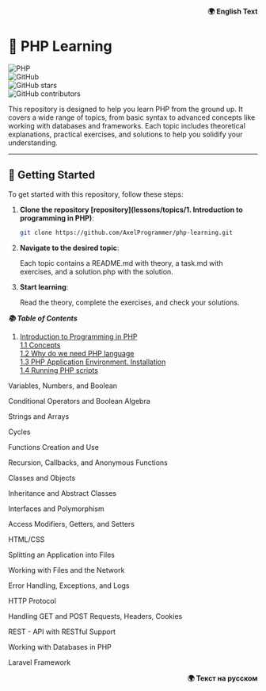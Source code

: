 <div style="text-align: right;">
   <strong>🌍 English Text</strong>
</div>

# 🐘 PHP Learning

![PHP](https://img.shields.io/badge/PHP-%23777BB4.svg?style=for-the-badge&logo=php&logoColor=white)  
![GitHub](https://img.shields.io/badge/License-MIT-blue?style=for-the-badge)  
![GitHub stars](https://img.shields.io/github/stars/AxelProgrammer/php-learning?style=for-the-badge)  
![GitHub contributors](https://img.shields.io/github/contributors/AxelProgrammer/php-learning?style=for-the-badge)  

This repository is designed to help you learn PHP from the ground up. It covers a wide range of topics, from basic syntax to advanced concepts like working with databases and frameworks. Each topic includes theoretical explanations, practical exercises, and solutions to help you solidify your understanding.

---

## 🚀 Getting Started

To get started with this repository, follow these steps:

1. **Clone the repository [repository](lessons/topics/1. Introduction to programming in PHP)**:
   ```bash
   git clone https://github.com/AxelProgrammer/php-learning.git

2. **Navigate to the desired topic**:
    
    Each topic contains a README.md with theory, a task.md with exercises, and a solution.php with the solution.

3. **Start learning**:

    Read the theory, complete the exercises, and check your solutions.



***📚 Table of Contents***   

1. [Introduction to Programming in PHP](lessons/topics/1-Introduction_to_programming_in_PHP)  
[1.1 Concepts](lessons/topics/1-Introduction_to_programming_in_PHP/1.1-Concepts/README.md)  
[1.2 Why do we need PHP language](lessons/topics/1-Introduction_to_programming_in_PHP/1.2-Why_do_we_need_PHP_language/README.md)  
[1.3 PHP Application Environment. Installation](lessons/topics/1-Introduction_to_programming_in_PHP/1.3-PHP_Application_Environment_Installation/README.md)  
[1.4 Running PHP scripts](lessons/topics/1-Introduction_to_programming_in_PHP/1.4-Running_PHP_scripts/README.md)  

Variables, Numbers, and Boolean

Conditional Operators and Boolean Algebra

Strings and Arrays

Cycles

Functions Creation and Use

Recursion, Callbacks, and Anonymous Functions

Classes and Objects

Inheritance and Abstract Classes

Interfaces and Polymorphism

Access Modifiers, Getters, and Setters

HTML/CSS

Splitting an Application into Files

Working with Files and the Network

Error Handling, Exceptions, and Logs

HTTP Protocol

Handling GET and POST Requests, Headers, Cookies

REST - API with RESTful Support

Working with Databases in PHP

Laravel Framework


<div style="text-align: right;">
   <strong>🌍 Текст на русском</strong>
</div>
